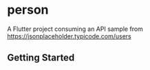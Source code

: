 # person

A Flutter project consuming an API sample from https://jsonplaceholder.typicode.com/users

## Getting Started
